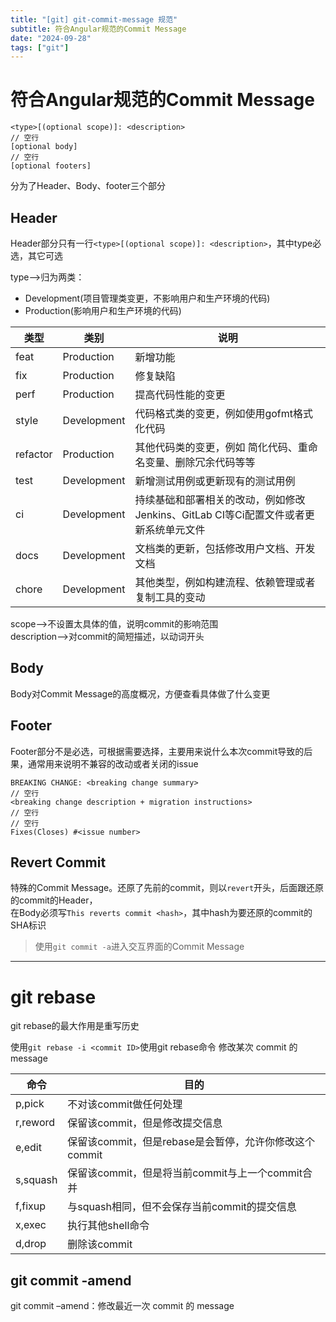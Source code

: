 ```yaml
---
title: "[git] git-commit-message 规范"
subtitle: 符合Angular规范的Commit Message
date: "2024-09-28"
tags: ["git"]
---
```


# 符合Angular规范的Commit Message  
  
```text  
<type>[(optional scope)]: <description>  
// 空行  
[optional body]  
// 空行  
[optional footers]  
```  
分为了Header、Body、footer三个部分  
  
## Header  
Header部分只有一行`<type>[(optional scope)]: <description>`，其中type必选，其它可选  
  
type-->归为两类：  
- Development(项目管理类变更，不影响用户和生产环境的代码)  
- Production(影响用户和生产环境的代码)  
  
| 类型     | 类别        | 说明                                                         |  
| -------- | ----------- | ------------------------------------------------------------ |  
| feat     | Production  | 新增功能                                                     |  
| fix      | Production  | 修复缺陷                                                     |  
| perf     | Production  | 提高代码性能的变更                                           |  
| style    | Development | 代码格式类的变更，例如使用gofmt格式化代码                    |  
| refactor | Production  | 其他代码类的变更，例如 简化代码、重命名变量、删除冗余代码等等 |  
| test     | Development | 新增测试用例或更新现有的测试用例                             |  
| ci       | Development | 持续基础和部署相关的改动，例如修改Jenkins、GitLab CI等Ci配置文件或者更新系统单元文件 |  
| docs     | Development | 文档类的更新，包括修改用户文档、开发文档                     |  
| chore    | Development | 其他类型，例如构建流程、依赖管理或者复制工具的变动           |  
  
scope-->不设置太具体的值，说明commit的影响范围  
description-->对commit的简短描述，以动词开头  
  
## Body  
Body对Commit Message的高度概况，方便查看具体做了什么变更  
  
## Footer  
Footer部分不是必选，可根据需要选择，主要用来说什么本次commit导致的后果，通常用来说明不兼容的改动或者关闭的issue  
```text  
BREAKING CHANGE: <breaking change summary>  
// 空行  
<breaking change description + migration instructions>  
// 空行  
// 空行  
Fixes(Closes) #<issue number>  
```  
  
## Revert Commit  
特殊的Commit Message。还原了先前的commit，则以`revert`开头，后面跟还原的commit的Header，  
在Body必须写`This reverts commit <hash>`，其中hash为要还原的commit的SHA标识  
  
> 使用`git commit -a`进入交互界面的Commit Message  
  
  
--------  
# git rebase  
git rebase的最大作用是重写历史  
  
使用`git rebase -i <commit ID>`使用git rebase命令  修改某次 commit 的 message  
  
| 命令       | 目的                                   |  
|----------|--------------------------------------|  
| p,pick   | 不对该commit做任何处理                       |  
| r,reword | 保留该commit，但是修改提交信息                   |  
| e,edit   | 保留该commit，但是rebase是会暂停，允许你修改这个commit |  
| s,squash | 保留该commit，但是将当前commit与上一个commit合并    |  
| f,fixup  | 与squash相同，但不会保存当前commit的提交信息         |  
| x,exec   | 执行其他shell命令                          |  
| d,drop   | 删除该commit                            |  
  
## git commit -amend  
git commit –amend：修改最近一次 commit 的 message